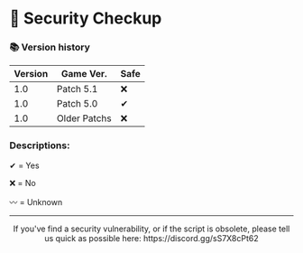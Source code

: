 # 🔐 Security Checkup


### 📚 Version history
| Version | Game Ver. | Safe |
| ------  | ----- | --------- |
| 1.0    | Patch 5.1 | ❌        |
| 1.0    | Patch 5.0 | ✔        |
| 1.0    | Older Patchs | ❌        |

### Descriptions:

<p>
✔ = Yes
</p>

<p>
❌ = No
</p>
<p>
〰 = Unknown
</p>

---

<p align=center>
  If you've find a security vulnerability, or if the script is obsolete, please tell us quick as possible here: https://discord.gg/sS7X8cPt62
  </p>
